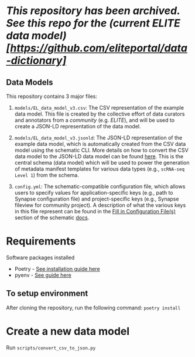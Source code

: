 # *This repository has been archived. See this repo for the (current ELITE data model)[https://github.com/eliteportal/data-dictionary]*

## Data Models


This repository contains 3 major files:

1. `models/EL_data_model_v3.csv`: The CSV representation of the example data model. This file is created by the collective effort of data curators and annotators from a *community* (e.g. *ELITE*), and will be used to create a JSON-LD representation of the data model.

2. `models/EL_data_model_v3.jsonld`: The JSON-LD representation of the example data model, which is automatically created from the CSV data model using the schematic CLI. More details on how to convert the CSV data model to the JSON-LD data model can be found [here](https://sage-schematic.readthedocs.io/en/develop/cli_reference.html#schematic-schema-convert). This is the central schema (data model) which will be used to power the generation of metadata manifest templates for various data types (e.g., `scRNA-seq Level 1`) from the schema.

3. `config.yml`: The schematic-compatible configuration file, which allows users to specify values for application-specific keys (e.g., path to Synapse configuration file) and project-specific keys (e.g., Synapse fileview for community project). A description of what the various keys in this file represent can be found in the [Fill in Configuration File(s)](https://sage-schematic.readthedocs.io/en/develop/README.html#fill-in-configuration-file-s) section of the schematic [docs](https://sage-schematic.readthedocs.io/en/develop/index.html).

# Requirements

Software packages installed

- Poetry - [See installation guide here](https://python-poetry.org/docs/)
- pyenv - [See guide here](https://github.com/pyenv/pyenv)

## To setup environment

After cloning the repository, run the following command:
```poetry install```

# Create a new data model
Run `scripts/convert_csv_to_json.py`
